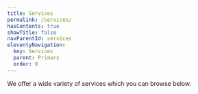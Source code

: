 ```yaml
---
title: Services
permalink: /services/
hasContents: true
showTitle: false
navParentId: services
eleventyNavigation:
  key: Services
  parent: Primary
  order: 0
---
```

We offer a wide variety of services which you can browse below.